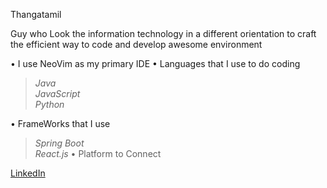 Thangatamil

Guy who Look the information technology in a different orientation to craft the efficient way to code and develop awesome environment

• I use NeoVim as my primary IDE
• Languages that I use to do coding                                                                                                                                                                            
>*Java*                                                                                                                                                                                                         
>*JavaScript*                                                                                                                                                                                                   
>*Python*
                                                                                                                        
• FrameWorks that I use                                                                                                                                                                                         
>*Spring Boot*                                                                                                                                                                                                  
>*React.js*
• Platform to Connect

[LinkedIn](https://www.linkedin.com/in/thangatamil-a-794a632a3/)
